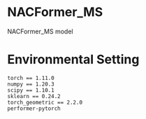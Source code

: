 # NACFormer_MS
NACFormer_MS model

# Environmental Setting
```
torch == 1.11.0
numpy == 1.20.3
scipy == 1.10.1
sklearn == 0.24.2
torch_geometric == 2.2.0
performer-pytorch
```

